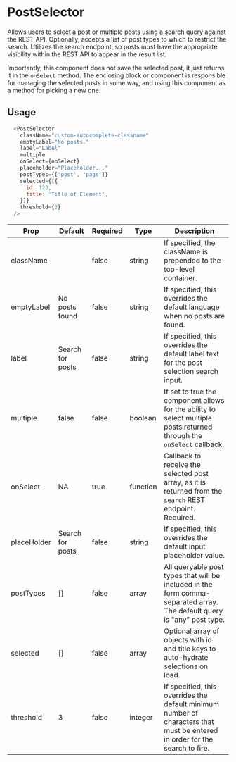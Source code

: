 # PostSelector

Allows users to select a post or multiple posts using a search query against the REST API. Optionally, accepts a list of post types to which to restrict the search. Utilizes the search endpoint, so posts must have the appropriate visibility within the REST API to appear in the result list.

Importantly, this component does not save the selected post, it just returns it in the `onSelect` method. The enclosing block or component is responsible for managing the selected posts in some way, and using this component as a method for picking a new one.

## Usage

``` js
  <PostSelector
    className="custom-autocomplete-classname"
    emptyLabel="No posts."
    label="Label"
    multiple
    onSelect={onSelect}
    placeholder="Placeholder..."
    postTypes={['post', 'page']}
    selected={[{
      id: 123,
      title: 'Title of Element',
    }]}
    threshold={3}
  />
```

| Prop        | Default          | Required | Type     | Description                                                                                                                 |
|-------------|------------------|----------|----------|-----------------------------------------------------------------------------------------------------------------------------|
| className   |                  | false    | string   | If specified, the className is prepended to the top-level container.                                                        |
| emptyLabel  | No posts found   | false    | string   | If specified, this overrides the default language when no posts are found.                                                  |
| label       | Search for posts | false    | string   | If specified, this overrides the default label text for the post selection search input.                                    |
| multiple    | false            | false    | boolean  | If set to true the component allows for the ability to select multiple posts returned through the `onSelect` callback.      |
| onSelect    | NA               | true     | function | Callback to receive the selected post array, as it is returned from the `search` REST endpoint. Required.                   |
| placeHolder | Search for posts | false    | string   | If specified, this overrides the default input placeholder value.                                                           |
| postTypes   | []               | false    | array    | All queryable post types that will be included in the form comma-separated array. The default query is "any" post type.     |
| selected    | []               | false    | array    | Optional array of objects with id and title keys to auto-hydrate selections on load.                                        |
| threshold   | 3                | false    | integer  | If specified, this overrides the default minimum number of characters that must be entered in order for the search to fire. |
